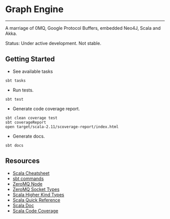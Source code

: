 # Graph Engine
- - -
A marriage of 0MQ, Google Protocol Buffers, embedded Neo4J, Scala and Akka.

Status: Under active development. Not stable.

## Getting Started
* See available tasks
```
sbt tasks
```

* Run tests.
```
sbt test
```

* Generate code coverage report.
```
sbt clean coverage test
sbt coverageReport
open target/scala-2.11/scoverage-report/index.html
```

* Generate docs.
```
sbt docs
```


## Resources
* [Scala Cheatsheet](http://docs.scala-lang.org/cheatsheets/index.html)
* [sbt commands](http://www.scala-sbt.org/0.13/docs/Command-Line-Reference.html)
* [ZeroMQ Node](https://github.com/JustinTulloss/zeromq.node)
* [ZeroMQ Socket Types](http://api.zeromq.org/2-1:zmq-socket)
* [Scala Higher Kind Types](https://blogs.atlassian.com/2013/09/scala-types-of-a-higher-kind/)
* [Scala Quick Reference](http://www.tutorialspoint.com/scala/index.htm)
* [Scala Doc](http://docs.scala-lang.org/style/scaladoc.html)
* [Scala Code Coverage](https://github.com/scoverage/sbt-scoverage)
